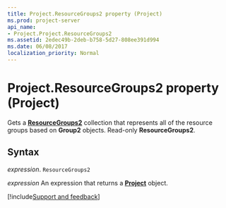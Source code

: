 ```yaml
---
title: Project.ResourceGroups2 property (Project)
ms.prod: project-server
api_name:
- Project.Project.ResourceGroups2
ms.assetid: 2edec49b-2deb-b758-5d27-808ee391d994
ms.date: 06/08/2017
localization_priority: Normal
---
```



# Project.ResourceGroups2 property (Project)

Gets a  **[ResourceGroups2](Project.resourcegroups2(object).md)** collection that represents all of the resource groups based on **Group2** objects. Read-only **ResourceGroups2**.


## Syntax

_expression_. `ResourceGroups2`

 _expression_ An expression that returns a **[Project](project.project.md)** object.

[!include[Support and feedback](~/includes/feedback-boilerplate.md)]